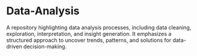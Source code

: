 # Data-Analysis
A repository highlighting data analysis processes, including data cleaning, exploration, interpretation, and insight generation. It emphasizes a structured approach to uncover trends, patterns, and solutions for data-driven decision-making.
